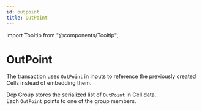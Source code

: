 ```yaml
---
id: outpoint
title: OutPoint
---
```


import Tooltip from "@components/Tooltip";

# OutPoint

The transaction uses `OutPoint` in inputs to reference the previously created Cells instead of embedding them.

<Tooltip>Dep Group</Tooltip> stores the serialized list of `OutPoint` in Cell data. Each `OutPoint` points to one of the group members.
